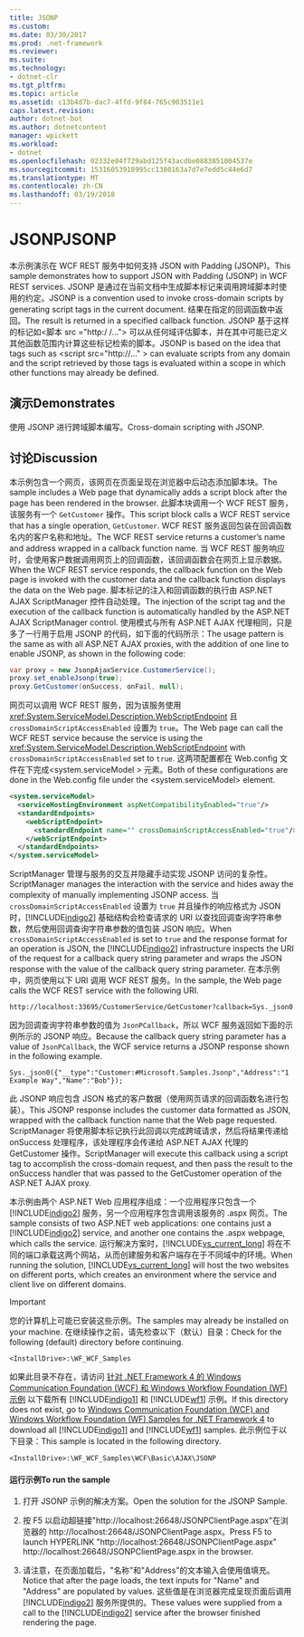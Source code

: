 ```yaml
---
title: JSONP
ms.custom: 
ms.date: 03/30/2017
ms.prod: .net-framework
ms.reviewer: 
ms.suite: 
ms.technology:
- dotnet-clr
ms.tgt_pltfrm: 
ms.topic: article
ms.assetid: c13b4d7b-dac7-4ffd-9f84-765c903511e1
caps.latest.revision: 
author: dotnet-bot
ms.author: dotnetcontent
manager: wpickett
ms.workload:
- dotnet
ms.openlocfilehash: 02332e04f729abd125f43acdbe0883851004537e
ms.sourcegitcommit: 15316053918995cc1380163a7d7e7edd5c44e6d7
ms.translationtype: MT
ms.contentlocale: zh-CN
ms.lasthandoff: 03/19/2018
---
```

# <a name="jsonp"></a><span data-ttu-id="1141f-102">JSONP</span><span class="sxs-lookup"><span data-stu-id="1141f-102">JSONP</span></span>
<span data-ttu-id="1141f-103">本示例演示在 WCF REST 服务中如何支持 JSON with Padding (JSONP)。</span><span class="sxs-lookup"><span data-stu-id="1141f-103">This sample demonstrates how to support JSON with Padding (JSONP) in WCF REST services.</span></span> <span data-ttu-id="1141f-104">JSONP 是通过在当前文档中生成脚本标记来调用跨域脚本时使用的约定。</span><span class="sxs-lookup"><span data-stu-id="1141f-104">JSONP is a convention used to invoke cross-domain scripts by generating script tags in the current document.</span></span> <span data-ttu-id="1141f-105">结果在指定的回调函数中返回。</span><span class="sxs-lookup"><span data-stu-id="1141f-105">The result is returned in a specified callback function.</span></span> <span data-ttu-id="1141f-106">JSONP 基于这样的标记如\<脚本 src ="http:/ /..."> 可以从任何域评估脚本，并在其中可能已定义其他函数范围内计算这些标记检索的脚本。</span><span class="sxs-lookup"><span data-stu-id="1141f-106">JSONP is based on the idea that tags such as \<script src="http://..." > can evaluate scripts from any domain and the script retrieved by those tags is evaluated within a scope in which other functions may already be defined.</span></span>  
  
## <a name="demonstrates"></a><span data-ttu-id="1141f-107">演示</span><span class="sxs-lookup"><span data-stu-id="1141f-107">Demonstrates</span></span>  
 <span data-ttu-id="1141f-108">使用 JSONP 进行跨域脚本编写。</span><span class="sxs-lookup"><span data-stu-id="1141f-108">Cross-domain scripting with JSONP.</span></span>  
  
## <a name="discussion"></a><span data-ttu-id="1141f-109">讨论</span><span class="sxs-lookup"><span data-stu-id="1141f-109">Discussion</span></span>  
 <span data-ttu-id="1141f-110">本示例包含一个网页，该网页在页面呈现在浏览器中后动态添加脚本块。</span><span class="sxs-lookup"><span data-stu-id="1141f-110">The sample includes a Web page that dynamically adds a script block after the page has been rendered in the browser.</span></span> <span data-ttu-id="1141f-111">此脚本块调用一个 WCF REST 服务，该服务有一个 `GetCustomer` 操作。</span><span class="sxs-lookup"><span data-stu-id="1141f-111">This script block calls a WCF REST service that has a single operation, `GetCustomer`.</span></span> <span data-ttu-id="1141f-112">WCF REST 服务返回包装在回调函数名内的客户名称和地址。</span><span class="sxs-lookup"><span data-stu-id="1141f-112">The WCF REST service returns a customer’s name and address wrapped in a callback function name.</span></span> <span data-ttu-id="1141f-113">当 WCF REST 服务响应时，会使用客户数据调用网页上的回调函数，该回调函数会在网页上显示数据。</span><span class="sxs-lookup"><span data-stu-id="1141f-113">When the WCF REST service responds, the callback function on the Web page is invoked with the customer data and the callback function displays the data on the Web page.</span></span> <span data-ttu-id="1141f-114">脚本标记的注入和回调函数的执行由 ASP.NET AJAX ScriptManager 控件自动处理。</span><span class="sxs-lookup"><span data-stu-id="1141f-114">The injection of the script tag and the execution of the callback function is automatically handled by the ASP.NET AJAX ScriptManager control.</span></span> <span data-ttu-id="1141f-115">使用模式与所有 ASP.NET AJAX 代理相同，只是多了一行用于启用 JSONP 的代码，如下面的代码所示：</span><span class="sxs-lookup"><span data-stu-id="1141f-115">The usage pattern is the same as with all ASP.NET AJAX proxies, with the addition of one line to enable JSONP, as shown in the following code:</span></span>  
  
```csharp  
var proxy = new JsonpAjaxService.CustomerService();  
proxy.set_enableJsonp(true);  
proxy.GetCustomer(onSuccess, onFail, null);  
```  
  
 <span data-ttu-id="1141f-116">网页可以调用 WCF REST 服务，因为该服务使用 <xref:System.ServiceModel.Description.WebScriptEndpoint> 且 `crossDomainScriptAccessEnabled` 设置为 `true`。</span><span class="sxs-lookup"><span data-stu-id="1141f-116">The Web page can call the WCF REST service because the service is using the <xref:System.ServiceModel.Description.WebScriptEndpoint> with `crossDomainScriptAccessEnabled` set to `true`.</span></span> <span data-ttu-id="1141f-117">这两项配置都在 Web.config 文件在下完成\<system.serviceModel > 元素。</span><span class="sxs-lookup"><span data-stu-id="1141f-117">Both of these configurations are done in the Web.config file under the \<system.serviceModel> element.</span></span>  
  
```xml  
<system.serviceModel>  
  <serviceHostingEnvironment aspNetCompatibilityEnabled="true"/>  
  <standardEndpoints>  
    <webScriptEndpoint>  
      <standardEndpoint name="" crossDomainScriptAccessEnabled="true"/>  
    </webScriptEndpoint>  
  </standardEndpoints>  
</system.serviceModel>  
```  
  
 <span data-ttu-id="1141f-118">ScriptManager 管理与服务的交互并隐藏手动实现 JSONP 访问的复杂性。</span><span class="sxs-lookup"><span data-stu-id="1141f-118">ScriptManager manages the interaction with the service and hides away the complexity of manually implementing JSONP access.</span></span> <span data-ttu-id="1141f-119">当 `crossDomainScriptAccessEnabled` 设置为 `true` 并且操作的响应格式为 JSON 时，[!INCLUDE[indigo2](../../../../includes/indigo2-md.md)] 基础结构会检查请求的 URI 以查找回调查询字符串参数，然后使用回调查询字符串参数的值包装 JSON 响应。</span><span class="sxs-lookup"><span data-stu-id="1141f-119">When `crossDomainScriptAccessEnabled` is set to `true` and the response format for an operation is JSON, the [!INCLUDE[indigo2](../../../../includes/indigo2-md.md)] infrastructure inspects the URI of the request for a callback query string parameter and wraps the JSON response with the value of the callback query string parameter.</span></span> <span data-ttu-id="1141f-120">在本示例中，网页使用以下 URI 调用 WCF REST 服务。</span><span class="sxs-lookup"><span data-stu-id="1141f-120">In the sample, the Web page calls the WCF REST service with the following URI.</span></span>  
  
```  
http://localhost:33695/CustomerService/GetCustomer?callback=Sys._json0  
```  
  
 <span data-ttu-id="1141f-121">因为回调查询字符串参数的值为 `JsonPCallback`，所以 WCF 服务返回如下面的示例所示的 JSONP 响应。</span><span class="sxs-lookup"><span data-stu-id="1141f-121">Because the callback query string parameter has a value of `JsonPCallback`, the WCF service returns a JSONP response shown in the following example.</span></span>  
  
```  
Sys._json0({"__type":"Customer:#Microsoft.Samples.Jsonp","Address":"1 Example Way","Name":"Bob"});  
```  
  
 <span data-ttu-id="1141f-122">此 JSONP 响应包含 JSON 格式的客户数据（使用网页请求的回调函数名进行包装）。</span><span class="sxs-lookup"><span data-stu-id="1141f-122">This JSONP response includes the customer data formatted as JSON, wrapped with the callback function name that the Web page requested.</span></span> <span data-ttu-id="1141f-123">ScriptManager 将使用脚本标记执行此回调以完成跨域请求，然后将结果传递给 onSuccess 处理程序，该处理程序会传递给 ASP.NET AJAX 代理的 GetCustomer 操作。</span><span class="sxs-lookup"><span data-stu-id="1141f-123">ScriptManager will execute this callback using a script tag to accomplish the cross-domain request, and then pass the result to the onSuccess handler that was passed to the GetCustomer operation of the ASP.NET AJAX proxy.</span></span>  
  
 <span data-ttu-id="1141f-124">本示例由两个 ASP.NET Web 应用程序组成：一个应用程序只包含一个 [!INCLUDE[indigo2](../../../../includes/indigo2-md.md)] 服务，另一个应用程序包含调用该服务的 .aspx 网页。</span><span class="sxs-lookup"><span data-stu-id="1141f-124">The sample consists of two ASP.NET web applications: one contains just a [!INCLUDE[indigo2](../../../../includes/indigo2-md.md)] service, and another one contains the .aspx webpage, which calls the service.</span></span> <span data-ttu-id="1141f-125">运行解决方案时，[!INCLUDE[vs_current_long](../../../../includes/vs-current-long-md.md)] 将在不同的端口承载这两个网站，从而创建服务和客户端存在于不同域中的环境。</span><span class="sxs-lookup"><span data-stu-id="1141f-125">When running the solution, [!INCLUDE[vs_current_long](../../../../includes/vs-current-long-md.md)] will host the two websites on different ports, which creates an environment where the service and client live on different domains.</span></span>  
  
> [!IMPORTANT]
>  <span data-ttu-id="1141f-126">您的计算机上可能已安装这些示例。</span><span class="sxs-lookup"><span data-stu-id="1141f-126">The samples may already be installed on your machine.</span></span> <span data-ttu-id="1141f-127">在继续操作之前，请先检查以下（默认）目录：</span><span class="sxs-lookup"><span data-stu-id="1141f-127">Check for the following (default) directory before continuing.</span></span>  
>   
>  `<InstallDrive>:\WF_WCF_Samples`  
>   
>  <span data-ttu-id="1141f-128">如果此目录不存在，请访问 [针对 .NET Framework 4 的 Windows Communication Foundation (WCF) 和 Windows Workflow Foundation (WF) 示例](http://go.microsoft.com/fwlink/?LinkId=150780) 以下载所有 [!INCLUDE[indigo1](../../../../includes/indigo1-md.md)] 和 [!INCLUDE[wf1](../../../../includes/wf1-md.md)] 示例。</span><span class="sxs-lookup"><span data-stu-id="1141f-128">If this directory does not exist, go to [Windows Communication Foundation (WCF) and Windows Workflow Foundation (WF) Samples for .NET Framework 4](http://go.microsoft.com/fwlink/?LinkId=150780) to download all [!INCLUDE[indigo1](../../../../includes/indigo1-md.md)] and [!INCLUDE[wf1](../../../../includes/wf1-md.md)] samples.</span></span> <span data-ttu-id="1141f-129">此示例位于以下目录：</span><span class="sxs-lookup"><span data-stu-id="1141f-129">This sample is located in the following directory.</span></span>  
>   
>  `<InstallDrive>:\WF_WCF_Samples\WCF\Basic\AJAX\JSONP`  
  
#### <a name="to-run-the-sample"></a><span data-ttu-id="1141f-130">运行示例</span><span class="sxs-lookup"><span data-stu-id="1141f-130">To run the sample</span></span>  
  
1.  <span data-ttu-id="1141f-131">打开 JSONP 示例的解决方案。</span><span class="sxs-lookup"><span data-stu-id="1141f-131">Open the solution for the JSONP Sample.</span></span>  
  
2.  <span data-ttu-id="1141f-132">按 F5 以启动超链接"http://localhost:26648/JSONPClientPage.aspx"在浏览器的 http://localhost:26648/JSONPClientPage.aspx。</span><span class="sxs-lookup"><span data-stu-id="1141f-132">Press F5 to launch  HYPERLINK "http://localhost:26648/JSONPClientPage.aspx" http://localhost:26648/JSONPClientPage.aspx in the browser.</span></span>  
  
3.  <span data-ttu-id="1141f-133">请注意，在页面加载后，"名称"和"Address"的文本输入会使用值填充。</span><span class="sxs-lookup"><span data-stu-id="1141f-133">Notice that after the page loads, the text inputs for "Name" and "Address" are populated by values.</span></span>  <span data-ttu-id="1141f-134">这些值是在浏览器完成呈现页面后调用 [!INCLUDE[indigo2](../../../../includes/indigo2-md.md)] 服务所提供的。</span><span class="sxs-lookup"><span data-stu-id="1141f-134">These values were supplied from a call to the [!INCLUDE[indigo2](../../../../includes/indigo2-md.md)] service after the browser finished rendering the page.</span></span>
